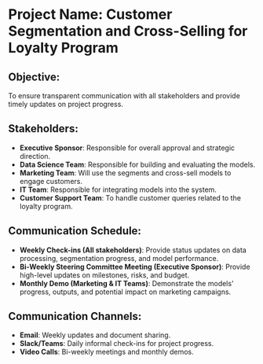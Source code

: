 # Project Name: Customer Segmentation and Cross-Selling for Loyalty Program

## Objective:
To ensure transparent communication with all stakeholders and provide timely updates on project progress.

## Stakeholders:
- **Executive Sponsor**: Responsible for overall approval and strategic direction.
- **Data Science Team**: Responsible for building and evaluating the models.
- **Marketing Team**: Will use the segments and cross-sell models to engage customers.
- **IT Team**: Responsible for integrating models into the system.
- **Customer Support Team**: To handle customer queries related to the loyalty program.

## Communication Schedule:
- **Weekly Check-ins (All stakeholders)**: Provide status updates on data processing, segmentation progress, and model performance.
- **Bi-Weekly Steering Committee Meeting (Executive Sponsor)**: Provide high-level updates on milestones, risks, and budget.
- **Monthly Demo (Marketing & IT Teams)**: Demonstrate the models’ progress, outputs, and potential impact on marketing campaigns.

## Communication Channels:
- **Email**: Weekly updates and document sharing.
- **Slack/Teams**: Daily informal check-ins for project progress.
- **Video Calls**: Bi-weekly meetings and monthly demos.
